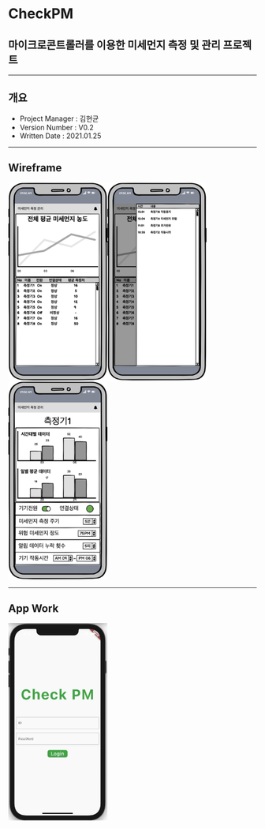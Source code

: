 # CheckPM
## 마이크로콘트롤러를 이용한 미세먼지 측정 및 관리 프로젝트
---
## 개요
- Project Manager : 김현균
- Version Number : V0.2
- Written Date : 2021.01.25

---
## Wireframe
<img src='./img/index.png' height=400><img src='./img/notice.png' height=400><img src='./img/detail.png' height=400>
<br>

---
## App Work
<img src='./img/HowToWorkApp.gif' height=400>
